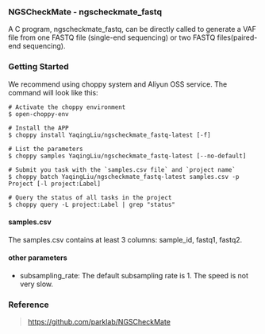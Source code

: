 ### NGSCheckMate - ngscheckmate_fastq
A C program, ngscheckmate_fastq, can be directly called to generate a VAF file from one FASTQ file (single-end sequencing) or two FASTQ files(paired-end sequencing). 

### Getting Started

We recommend using choppy system and Aliyun OSS service. The command will look like this:

```
# Activate the choppy environment
$ open-choppy-env

# Install the APP
$ choppy install YaqingLiu/ngscheckmate_fastq-latest [-f]

# List the parameters
$ choppy samples YaqingLiu/ngscheckmate_fastq-latest [--no-default]

# Submit you task with the `samples.csv file` and `project name`
$ choppy batch YaqingLiu/ngscheckmate_fastq-latest samples.csv -p Project [-l project:Label]

# Query the status of all tasks in the project
$ choppy query -L project:Label | grep "status"
```

#### samples.csv
The samples.csv contains at least 3 columns: sample_id, fastq1, fastq2.
#### other parameters
- subsampling_rate: The default subsampling rate is 1. The speed is not very slow.

### Reference
> https://github.com/parklab/NGSCheckMate
